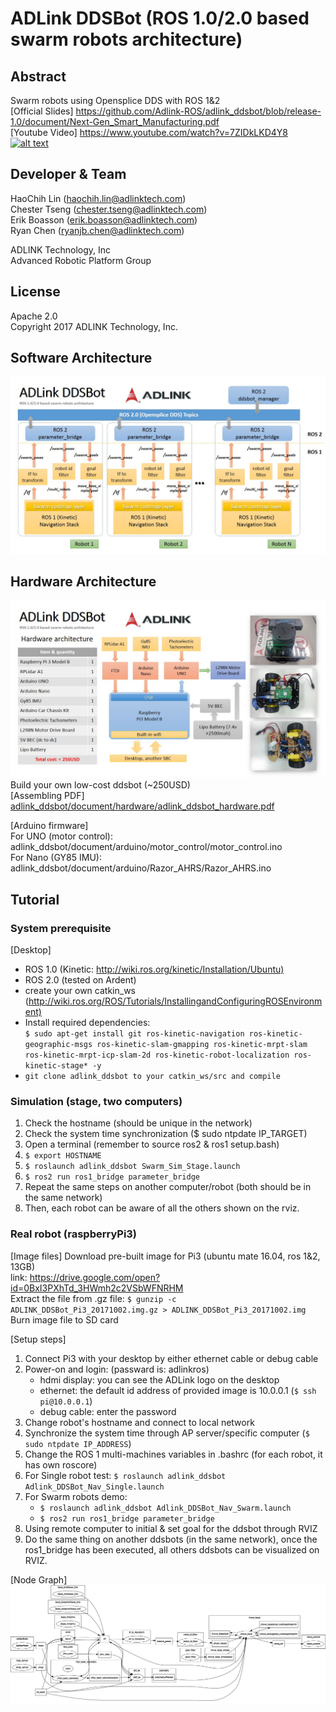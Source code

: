 # ADLink DDSBot (ROS 1.0/2.0 based swarm robots architecture)

## Abstract

Swarm robots using Opensplice DDS with ROS 1&2  
[Official Slides] <https://github.com/Adlink-ROS/adlink_ddsbot/blob/release-1.0/document/Next-Gen_Smart_Manufacturing.pdf>  
[Youtube Video] <https://www.youtube.com/watch?v=7ZIDkLKD4Y8>  
[![alt text](http://img.youtube.com/vi/7ZIDkLKD4Y8/0.jpg)](https://www.youtube.com/watch?v=7ZIDkLKD4Y8)

## Developer & Team

HaoChih Lin (haochih.lin@adlinktech.com)  
Chester Tseng (chester.tseng@adlinktech.com)  
Erik Boasson (erik.boasson@adlinktech.com)  
Ryan Chen (ryanjb.chen@adlinktech.com)

ADLINK Technology, Inc  
Advanced Robotic Platform Group

## License

Apache 2.0  
Copyright 2017 ADLINK Technology, Inc.

## Software Architecture

![alt text](https://github.com/Adlink-ROS/adlink_ddsbot/blob/release-1.0/document/adlink_ddsbot_softarch.jpg)

## Hardware Architecture

![alt text](https://github.com/Adlink-ROS/adlink_ddsbot/blob/release-1.0/document/adlink_ddsbot_hardarch.jpg)  
Build your own low-cost ddsbot (~250USD)  
[Assembling PDF] [adlink_ddsbot/document/hardware/adlink_ddsbot_hardware.pdf](https://github.com/Adlink-ROS/adlink_ddsbot/blob/release-1.0/document/hardware/adlink_ddsbot_hardware.pdf)

[Arduino firmware]  
For UNO (motor control): adlink_ddsbot/document/arduino/motor_control/motor_control.ino  
For Nano (GY85 IMU): adlink_ddsbot/document/arduino/Razor_AHRS/Razor_AHRS.ino

## Tutorial

### System prerequisite

[Desktop]

* ROS 1.0
  (Kinetic: <http://wiki.ros.org/kinetic/Installation/Ubuntu)>
* ROS 2.0 (tested on Ardent)
* create your own catkin_ws
  (<http://wiki.ros.org/ROS/Tutorials/InstallingandConfiguringROSEnvironment)>
* Install required dependencies:  
  `$ sudo apt-get install git ros-kinetic-navigation ros-kinetic-geographic-msgs ros-kinetic-slam-gmapping ros-kinetic-mrpt-slam ros-kinetic-mrpt-icp-slam-2d ros-kinetic-robot-localization ros-kinetic-stage* -y`
* `git clone adlink_ddsbot to your catkin_ws/src and compile`

### Simulation (stage, two computers)

1. Check the hostname (should be unique in the network)
2. Check the system time synchronization ($ sudo ntpdate IP_TARGET)
3. Open a terminal (remember to source ros2 & ros1 setup.bash)
4. `$ export HOSTNAME`
5. `$ roslaunch adlink_ddsbot Swarm_Sim_Stage.launch`
6. `$ ros2 run ros1_bridge parameter_bridge`
7. Repeat the same steps on another computer/robot
    (both should be in the same network)
8. Then, each robot can be aware of all the others shown on the rviz.

### Real robot (raspberryPi3)

[Image files]
Download pre-built image for Pi3 (ubuntu mate 16.04, ros 1&2, 13GB)  
link: <https://drive.google.com/open?id=0BxI3PXhTd_3HWmh2c2VSbWFNRHM>  
Extract the file from .gz file:
`$ gunzip -c ADLINK_DDSBot_Pi3_20171002.img.gz > ADLINK_DDSBot_Pi3_20171002.img`
Burn image file to SD card

[Setup steps]

1. Connect Pi3 with your desktop by either ethernet cable or debug cable
2. Power-on and login: (passward is: adlinkros)
   * hdmi display: you can see the ADLink logo on the desktop
   * ethernet: the default id address of provided image is 10.0.0.1 (`$ ssh pi@10.0.0.1`)
   * debug cable: enter the password
3. Change robot's hostname and connect to local network
4. Synchronize the system time through AP server/specific computer
    (`$ sudo ntpdate IP_ADDRESS`)
5. Change the ROS 1 multi-machines variables in .bashrc
    (for each robot, it has own roscore)
6. For Single robot test: `$ roslaunch adlink_ddsbot Adlink_DDSBot_Nav_Single.launch`
7. For Swarm robots demo:
   * `$ roslaunch adlink_ddsbot Adlink_DDSBot_Nav_Swarm.launch`
   * `$ ros2 run ros1_bridge parameter_bridge`
8. Using remote computer to initial & set goal for the ddsbot through RVIZ
9. Do the same thing on another ddsbots (in the same network),
    once the ros1_bridge has been executed, all others ddsbots can be visualized on RVIZ.

[Node Graph]
![alt text](https://github.com/Adlink-ROS/adlink_ddsbot/blob/release-1.0/document/adlink_ddsbot_nodes.png)
